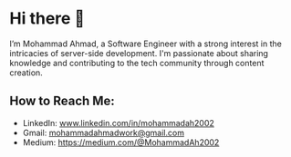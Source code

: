 # Hi there 👋
I’m Mohammad Ahmad, a Software Engineer with a strong interest in the intricacies of server-side development. I'm passionate about sharing knowledge and contributing to the tech community through content creation.

## How to Reach Me:
- LinkedIn: www.linkedin.com/in/mohammadah2002
- Gmail: mohammadahmadwork@gmail.com
- Medium: https://medium.com/@MohammadAh2002
